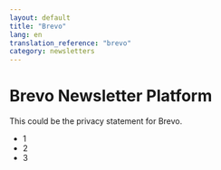 ```yaml
---
layout: default
title: "Brevo"
lang: en
translation_reference: "brevo"
category: newsletters
---
```


# Brevo Newsletter Platform 

This could be the privacy statement for Brevo.

 - 1 
 - 2
 - 3
